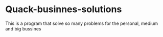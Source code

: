 # Quack-businnes-solutions
This is a program that solve so many problems for the personal, medium and big bussines
